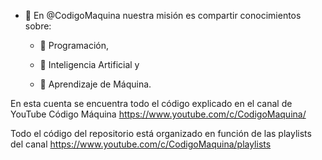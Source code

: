 - 👋 En @CodigoMaquina nuestra misión es compartir conocimientos sobre:
    
    - 👀 Programación, 
    
    - 👀 Inteligencia Artificial y
        
    - 👀 Aprendizaje de Máquina.

En esta cuenta se encuentra todo el código explicado en el canal de YouTube Código Máquina https://www.youtube.com/c/CodigoMaquina/

Todo el código del repositorio está organizado en función de las playlists del canal https://www.youtube.com/c/CodigoMaquina/playlists
